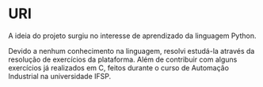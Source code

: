 # URI

A ideia do projeto surgiu no interesse de aprendizado da linguagem Python.

Devido a nenhum conhecimento na linguagem, resolvi estudá-la através da resolução de exercícios da plataforma. Além de contribuir com alguns exercícios já realizados em C, feitos durante o curso de Automação Industrial na universidade IFSP.
